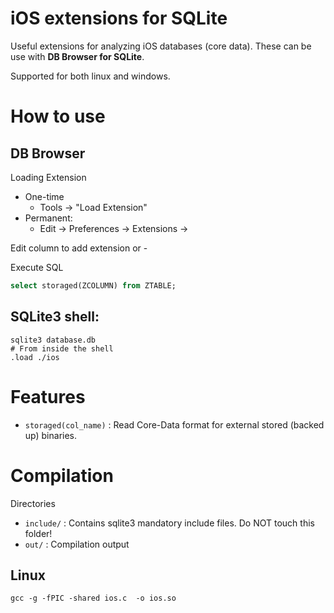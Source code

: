 # iOS extensions for SQLite

Useful extensions for analyzing iOS databases (core data). These can be use with **DB Browser for SQLite**.

Supported for both linux and windows.

# How to use

## DB Browser

Loading Extension
+ One-time 
    + Tools -> "Load Extension"
+ Permanent:
    + Edit -> Preferences -> Extensions -> 

Edit column to add extension or -

Execute SQL
``` sql
select storaged(ZCOLUMN) from ZTABLE;
```


## SQLite3 shell:
``` shell
sqlite3 database.db
# From inside the shell
.load ./ios
```

# Features

+ `storaged(col_name)` : Read Core-Data format for external stored (backed up) binaries.

# Compilation

Directories
+ `include/` : Contains sqlite3 mandatory include files. Do NOT touch this folder!
+ `out/` : Compilation output

## Linux

``` shell
gcc -g -fPIC -shared ios.c  -o ios.so
```